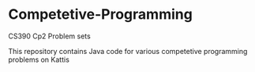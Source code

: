 # Competetive-Programming
CS390 Cp2 Problem sets

This repository contains Java code for various competetive programming problems on Kattis
